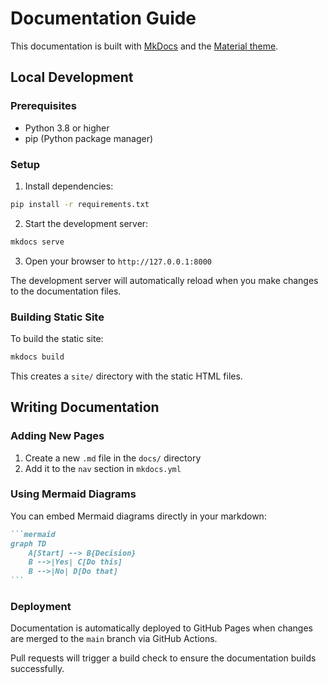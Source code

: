 # Documentation Guide

This documentation is built with [MkDocs](https://www.mkdocs.org/) and the [Material theme](https://squidfunk.github.io/mkdocs-material/).

## Local Development

### Prerequisites

- Python 3.8 or higher
- pip (Python package manager)

### Setup

1. Install dependencies:
```bash
pip install -r requirements.txt
```

2. Start the development server:
```bash
mkdocs serve
```

3. Open your browser to `http://127.0.0.1:8000`

The development server will automatically reload when you make changes to the documentation files.

### Building Static Site

To build the static site:
```bash
mkdocs build
```

This creates a `site/` directory with the static HTML files.

## Writing Documentation

### Adding New Pages

1. Create a new `.md` file in the `docs/` directory
2. Add it to the `nav` section in `mkdocs.yml`

### Using Mermaid Diagrams

You can embed Mermaid diagrams directly in your markdown:

````markdown
```mermaid
graph TD
    A[Start] --> B{Decision}
    B -->|Yes| C[Do this]
    B -->|No| D[Do that]
```
````

### Deployment

Documentation is automatically deployed to GitHub Pages when changes are merged to the `main` branch via GitHub Actions.

Pull requests will trigger a build check to ensure the documentation builds successfully.